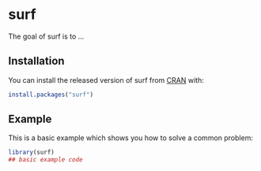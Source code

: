 
# surf

<!-- badges: start -->
<!-- badges: end -->

The goal of surf is to ...

## Installation

You can install the released version of surf from [CRAN](https://CRAN.R-project.org) with:

``` r
install.packages("surf")
```

## Example

This is a basic example which shows you how to solve a common problem:

``` r
library(surf)
## basic example code
```

